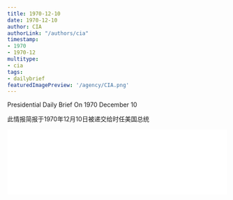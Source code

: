 ```yaml
---
title: 1970-12-10
date: 1970-12-10
author: CIA 
authorLink: "/authors/cia"
timestamp: 
- 1970
- 1970-12
multitype: 
- cia
tags: 
- dailybrief
featuredImagePreview: '/agency/CIA.png'
---
```



Presidential Daily Brief On 1970 December 10

此情报简报于1970年12月10日被递交给时任美国总统

<!--more-->





<div id="over" style="width:100%; overflow:hidden"> <iframe id="sFrame" name="sFrame" frameborder="no" border="0"  allowfullscreen marginwidth="0" scrolling="no" src = " /CIA/1970-12-10.html "  style = " position:absulute; width: 806px; top: 300;" > </iframe> </div>